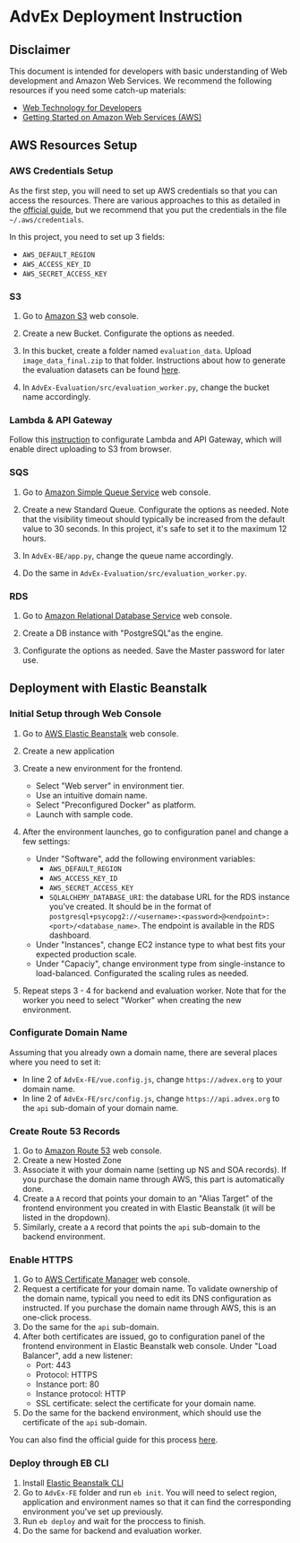 # AdvEx Deployment Instruction

## Disclaimer

This document is intended for developers with basic understanding of Web development and Amazon Web Services. We recommend the following resources if you need some catch-up materials:

- [Web Technology for Developers](https://developer.mozilla.org/en-US/docs/Web)
- [Getting Started on Amazon Web Services (AWS)](https://aws.amazon.com/getting-started/)

## AWS Resources Setup

### AWS Credentials Setup

As the first step, you will need to set up AWS credentials so that you can access the resources. There are various approaches to this as detailed in the [official guide](https://docs.aws.amazon.com/sdk-for-java/v1/developer-guide/setup-credentials.html), but we recommend that you put the credentials in the file `~/.aws/credentials`.

In this project, you need to set up 3 fields:

- `AWS_DEFAULT_REGION`
- `AWS_ACCESS_KEY_ID`
- `AWS_SECRET_ACCESS_KEY`

### S3

1. Go to [Amazon S3](https://aws.amazon.com/s3/) web console.

2. Create a new Bucket. Configurate the options as needed.

3. In this bucket, create a folder named `evaluation_data`. Upload `image_data_final.zip` to that folder. Instructions about how to generate the evaluation datasets can be found [here](TODO).

4. In `AdvEx-Evaluation/src/evaluation_worker.py`, change the bucket name accordingly.

### Lambda & API Gateway

Follow this [instruction](https://github.com/dnc1994/AdvEx-FE/blob/master/docs/dropzone.md) to configurate Lambda and API Gateway, which will enable direct uploading to S3 from browser.

### SQS

1. Go to [Amazon Simple Queue Service](https://aws.amazon.com/sqs/) web console.

2. Create a new Standard Queue. Configurate the options as needed. Note that the visibility timeout should typically be increased from the default value to 30 seconds. In this project, it's safe to set it to the maximum 12 hours.

3. In `AdvEx-BE/app.py`, change the queue name accordingly.

4. Do the same in `AdvEx-Evaluation/src/evaluation_worker.py`.

### RDS

1. Go to [Amazon Relational Database Service](https://aws.amazon.com/rds) web console.

2. Create a DB instance with "PostgreSQL"as the engine.

3. Configurate the options as needed. Save the Master password for later use.

## Deployment with Elastic Beanstalk

### Initial Setup through Web Console

1. Go to [AWS Elastic Beanstalk](https://aws.amazon.com/elasticbeanstalk/) web console.

2. Create a new application

3. Create a new environment for the frontend.

    - Select "Web server" in environment tier.
    - Use an intuitive domain name.
    - Select "Preconfigured Docker" as platform.
    - Launch with sample code.

4. After the environment launches, go to configuration panel and change a few settings:

    - Under "Software", add the following environment variables:
        - `AWS_DEFAULT_REGION`
        - `AWS_ACCESS_KEY_ID`
        - `AWS_SECRET_ACCESS_KEY`
        - `SQLALCHEMY_DATABASE_URI`: the database URL for the RDS instance you've created. It should be in the format of `postgresql+psycopg2://<username>:<password>@<endpoint>:<port>/<database_name>`. The endpoint is available in the RDS dashboard.
    - Under "Instances", change EC2 instance type to what best fits your expected production scale.
    - Under "Capaciy", change environment type from single-instance to load-balanced. Configurated the scaling rules as needed.

5. Repeat steps 3 - 4 for backend and evaluation worker. Note that for the worker you need to select "Worker" when creating the new environment.

### Configurate Domain Name

Assuming that you already own a domain name, there are several places where you need to set it:

- In line 2 of `AdvEx-FE/vue.config.js`, change `https://advex.org` to your domain name.
- In line 2 of `AdvEx-FE/src/config.js`, change `https://api.advex.org` to the `api` sub-domain of your domain name.

### Create Route 53 Records

1. Go to [Amazon Route 53](https://aws.amazon.com/route53/) web console.
2. Create a new Hosted Zone
3. Associate it with your domain name (setting up NS and SOA records). If you purchase the domain name through AWS, this part is automatically done.
4. Create a `A` record that points your domain to an "Alias Target" of the frontend environment you created in with Elastic Beanstalk (it will be listed in the dropdown).
5. Similarly, create a `A` record that points the `api` sub-domain to the backend environment. 

### Enable HTTPS

1. Go to [AWS Certificate Manager](https://aws.amazon.com/certificate-manager/) web console.
2. Request a certificate for your domain name. To validate ownership of the domain name, typicall you need to edit its DNS configuration as instructed. If you purchase the domain name through AWS, this is an one-click process.
3. Do the same for the `api` sub-domain.
4. After both certificates are issued, go to configuration panel of the frontend environment in Elastic Beanstalk web console. Under "Load Balancer", add a new listener:
    - Port: 443
    - Protocol: HTTPS
    - Instance port: 80
    - Instance protocol: HTTP
    - SSL certificate: select the certificate for your domain name.
5. Do the same for the backend environment, which should use the certificate of the `api` sub-domain.

You can also find the official guide for this process [here](https://docs.aws.amazon.com/elasticbeanstalk/latest/dg/configuring-https-elb.html).

### Deploy through EB CLI

1. Install [Elastic Beanstalk CLI](https://docs.aws.amazon.com/elasticbeanstalk/latest/dg/eb-cli3.html)
1. Go to `AdvEx-FE` folder and run `eb init`. You will need to select region, application and environment names so that it can find the corresponding environment you've set up previously.
2. Run `eb deploy` and wait for the proccess to finish.
3. Do the same for backend and evaluation worker.
